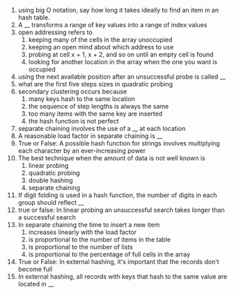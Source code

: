 1. using big O notation, say how long it takes ideally to find an item in an hash table.
2. A __ transforms a range of key values into a range of index values
3. open addressing refers to
    1. keeping many of the cells in the array unoccupied
    2. keeping an open mind about which address to use
    3. probing at cell x + 1, x + 2, and so on until an empty cell is found
    4. looking for another location in the array when the one you want is occupied
4. using the next available position after an unsuccessful probe is called __
5. what are the first five steps sizes in quadratic probing
6. secondary clustering occurs because
    1. many keys hash to the same location
    2. the sequence of step lengths is always the same
    3. too many items with the same key are inserted
    4. the hash function is not perfect
7. separate chaining involves the use of a __ at each location
8. A reasonable load factor in separate chaining is __
9. True or False: A possible hash function for strings involves multiplying each character by an ever-increasing power
10. The best technique when the amount of data is not well known is 
    1. linear probing
    2. quadratic probing
    3. double hashing
    4. separate chaining
11. If digit folding is used in a hash function, the number of digits in each group should reflect __
12. true or false: In linear probing an unsuccessful search takes longer than a successful search
13. In separate chaining the time to insert a new item
    1. increases linearly with the load factor
    2. is proportional to the number of items in the table
    3. is proportional to the number of lists
    4. is proportional to the percentage of full cells in the array
14. True or False: In external hashing, it's important that the records don't become full
15. In external hashing, all records with keys that hash to the same value are located in __
    
